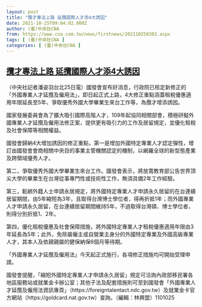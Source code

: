 ```yaml
---
layout: post
title: "攬才專法上路 延攬國際人才添4大誘因"
date: 2021-10-25T09:04:02.000Z
author: (臺)中央社CNA
from: https://www.cna.com.tw/news/firstnews/202110250202.aspx
tags: [ (臺)中央社CNA ]
categories: [ (臺)中央社CNA ]
---
```

<!--1635152642000-->
[攬才專法上路 延攬國際人才添4大誘因](https://www.cna.com.tw/news/firstnews/202110250202.aspx)
------

<div>
<div></div><div><p>（中央社記者潘姿羽台北25日電）國發會宣布好消息，行政院已核定新修正的「外國專業人才延攬及僱用法」，即日起正式上路，4大修正重點涵蓋租稅優惠適用年限延長至5年、爭取優秀外國大學畢業生來台工作等，為攬才增添誘因。</p><p>國家發展委員會為了擴大吸引國際高階人才，109年起協同相關部會，積極研擬外國專業人才延攬及僱用法修正案，提供更有吸引力的工作及居留規定，並優化租稅及社會保障等相關權益。</p><p>國發會歸納4大增加誘因的修正重點，第一是增加外國特定專業人才認定彈性，增訂由國發會會商相關中央目的事業主管機關認定的機制，以網羅全球的新型態產業及跨領域優秀人才。</p><p>第二，爭取優秀外國大學畢業生來台工作。國發會表示，將放寬教育部公告世界頂尖大學的畢業生在台灣從事專門性或技術性工作，無須具備2年工作經驗。</p><p>第三，鬆綁外籍人士申請永居規定，將外國特定專業人才申請永久居留的在台連續居留期間，由5年縮短為3年，且取得台灣博士學位者，得再折抵1年；而外國專業人才申請永久居留，在台連續居留期間維持5年，不過取得台灣碩、博士學位者，則得分別折抵1、2年。</p><p>第四，優化租稅優惠及社會保障措施，將外國特定專業人才租稅優惠適用年限由3年延長為5年；此外，免除屬僱主或自營業主身分的外國特定專業及外國高級專業人才，其本人及依親親屬的健保納保6個月等待期。</p><p>「外國專業人才延攬及僱用法」今天起正式施行，各項修正措施均可開始受理申請。</p><p>國發會提醒，「縮短外國特定專業人才申請永久居留」規定可洽詢內政部移民署各地區服務站或就業金卡辦公室；其他子法及配套措施則可至到國發會「外國專業人才延攬及僱用法資訊專頁」（https://foreigntalentact.ndc.gov.tw）及就業金卡官方網站（https://goldcard.nat.gov.tw）查詢。（編輯：林興盟）1101025</p></div>
</div>
